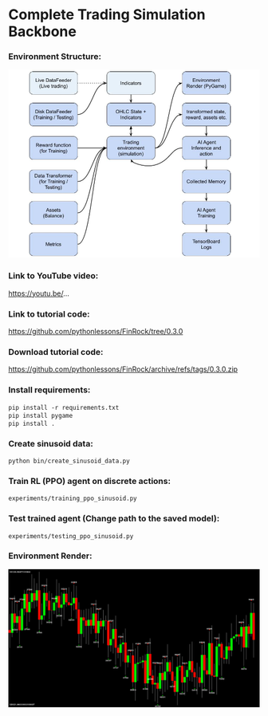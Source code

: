 # Complete Trading Simulation Backbone

### Environment Structure:
<p align="center">
  <img src="Documents\03_FinRock.jpg">
</p>

### Link to YouTube video:
https://youtu.be/...

### Link to tutorial code:
https://github.com/pythonlessons/FinRock/tree/0.3.0

### Download tutorial code:
https://github.com/pythonlessons/FinRock/archive/refs/tags/0.3.0.zip


### Install requirements:
```
pip install -r requirements.txt
pip install pygame
pip install .
```

### Create sinusoid data:
```
python bin/create_sinusoid_data.py
```

### Train RL (PPO) agent on discrete actions:
```
experiments/training_ppo_sinusoid.py
```

### Test trained agent (Change path to the saved model):
```
experiments/testing_ppo_sinusoid.py
```

### Environment Render:
<p align="center">
  <img src="Documents\03_FinRock_render.png">
</p>